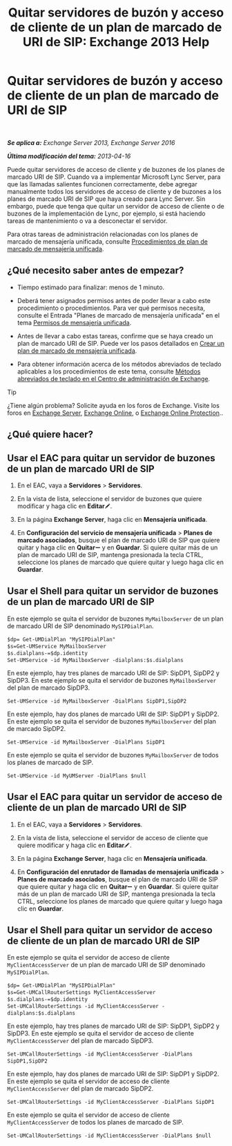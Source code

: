 ﻿---
title: 'Quitar servidores de buzón y acceso de cliente de un plan de marcado de URI de SIP: Exchange 2013 Help'
TOCTitle: Quitar servidores de buzón y acceso de cliente de un plan de marcado de URI de SIP
ms:assetid: 367441e1-1a0f-42c8-9fa8-8abe80b3d015
ms:mtpsurl: https://technet.microsoft.com/es-es/library/Aa997238(v=EXCHG.150)
ms:contentKeyID: 54652431
ms.date: 05/22/2018
mtps_version: v=EXCHG.150
ms.translationtype: MT
---

# Quitar servidores de buzón y acceso de cliente de un plan de marcado de URI de SIP

 

_**Se aplica a:** Exchange Server 2013, Exchange Server 2016_

_**Última modificación del tema:** 2013-04-16_

Puede quitar servidores de acceso de cliente y de buzones de los planes de marcado URI de SIP. Cuando va a implementar Microsoft Lync Server, para que las llamadas salientes funcionen correctamente, debe agregar manualmente todos los servidores de acceso de cliente y de buzones a los planes de marcado URI de SIP que haya creado para Lync Server. Sin embargo, puede que tenga que quitar un servidor de acceso de cliente o de buzones de la implementación de Lync, por ejemplo, si está haciendo tareas de mantenimiento o va a desconectar el servidor.

Para otras tareas de administración relacionadas con los planes de marcado de mensajería unificada, consulte [Procedimientos de plan de marcado de mensajería unificada](um-dial-plan-procedures-exchange-2013-help.md).

## ¿Qué necesito saber antes de empezar?

  - Tiempo estimado para finalizar: menos de 1 minuto.

  - Deberá tener asignados permisos antes de poder llevar a cabo este procedimiento o procedimientos. Para ver qué permisos necesita, consulte el Entrada "Planes de marcado de mensajería unificada" en el tema [Permisos de mensajería unificada](unified-messaging-permissions-exchange-2013-help.md).

  - Antes de llevar a cabo estas tareas, confirme que se haya creado un plan de marcado URI de SIP. Puede ver los pasos detallados en [Crear un plan de marcado de mensajería unificada](create-a-um-dial-plan-exchange-2013-help.md).

  - Para obtener información acerca de los métodos abreviados de teclado aplicables a los procedimientos de este tema, consulte [Métodos abreviados de teclado en el Centro de administración de Exchange](keyboard-shortcuts-in-the-exchange-admin-center-exchange-online-protection-help.md).


> [!TIP]
> ¿Tiene algún problema? Solicite ayuda en los foros de Exchange. Visite los foros en <A href="https://go.microsoft.com/fwlink/p/?linkid=60612">Exchange Server</A>, <A href="https://go.microsoft.com/fwlink/p/?linkid=267542">Exchange Online</A>, o <A href="https://go.microsoft.com/fwlink/p/?linkid=285351">Exchange Online Protection</A>..



## ¿Qué quiere hacer?

## Usar el EAC para quitar un servidor de buzones de un plan de marcado URI de SIP

1.  En el EAC, vaya a **Servidores** \> **Servidores**.

2.  En la vista de lista, seleccione el servidor de buzones que quiere modificar y haga clic en **Editar**![Icono Editar](images/Bb124582.6f53ccb2-1f13-4c02-bea0-30690e6ea71d(EXCHG.150).gif "Icono Editar").

3.  En la página **Exchange Server**, haga clic en **Mensajería unificada**.

4.  En **Configuración del servicio de mensajería unificada** \> **Planes de marcado asociados**, busque el plan de marcado URI de SIP que quiere quitar y haga clic en **Quitar**![Icono de quitar](images/JJ657492.479b6ced-8d64-4277-a725-f17fea202b28(EXCHG.150).gif "Icono de quitar") y en **Guardar**. Si quiere quitar más de un plan de marcado URI de SIP, mantenga presionada la tecla CTRL, seleccione los planes de marcado que quiere quitar y luego haga clic en **Guardar**.

## Usar el Shell para quitar un servidor de buzones de un plan de marcado URI de SIP

En este ejemplo se quita el servidor de buzones `MyMailboxServer` de un plan de marcado URI de SIP denominado `MySIPDialPlan`.

    $dp= Get-UMDialPlan "MySIPDialPlan"
    $s=Get-UMService MyMailboxServer
    $s.dialplans-=$dp.identity
    Set-UMService -id MyMailboxServer -dialplans:$s.dialplans

En este ejemplo, hay tres planes de marcado URI de SIP: SipDP1, SipDP2 y SipDP3. En este ejemplo se quita el servidor de buzones `MyMailboxServer` del plan de marcado SipDP3.

    Set-UMService -id MyMailboxServer -DialPlans SipDP1,SipDP2

En este ejemplo, hay dos planes de marcado URI de SIP: SipDP1 y SipDP2. En este ejemplo se quita el servidor de buzones `MyMailboxServer` del plan de marcado SipDP2.

    Set-UMService -id MyMailboxServer -DialPlans SipDP1

En este ejemplo se quita el servidor de buzones `MyMailboxServer` de todos los planes de marcado de SIP.

    Set-UMService -id MyUMServer -DialPlans $null

## Usar el EAC para quitar un servidor de acceso de cliente de un plan de marcado URI de SIP

1.  En el EAC, vaya a **Servidores** \> **Servidores**.

2.  En la vista de lista, seleccione el servidor de acceso de cliente que quiere modificar y haga clic en **Editar**![Icono Editar](images/Bb124582.6f53ccb2-1f13-4c02-bea0-30690e6ea71d(EXCHG.150).gif "Icono Editar").

3.  En la página **Exchange Server**, haga clic en **Mensajería unificada**.

4.  En **Configuración del enrutador de llamadas de mensajería unificada** \> **Planes de marcado asociados**, busque el plan de marcado URI de SIP que quiere quitar y haga clic en **Quitar**![Icono de quitar](images/JJ657492.479b6ced-8d64-4277-a725-f17fea202b28(EXCHG.150).gif "Icono de quitar") y en **Guardar**. Si quiere quitar más de un plan de marcado URI de SIP, mantenga presionada la tecla CTRL, seleccione los planes de marcado que quiere quitar y luego haga clic en **Guardar**.

## Usar el Shell para quitar un servidor de acceso de cliente de un plan de marcado URI de SIP

En este ejemplo se quita el servidor de acceso de cliente `MyClientAccessServer` de un plan de marcado URI de SIP denominado `MySIPDialPlan`.

    $dp= Get-UMDialPlan "MySIPDialPlan"
    $s=Get-UMCallRouterSettings MyClientAccessServer
    $s.dialplans-=$dp.identity
    Set-UMCallRouterSettings -id MyClientAccessServer -dialplans:$s.dialplans

En este ejemplo, hay tres planes de marcado URI de SIP: SipDP1, SipDP2 y SipDP3. En este ejemplo se quita el servidor de acceso de cliente `MyClientAccessServer` del plan de marcado SipDP3.

    Set-UMCallRouterSettings -id MyClientAccessServer -DialPlans SipDP1,SipDP2

En este ejemplo, hay dos planes de marcado URI de SIP: SipDP1 y SipDP2. En este ejemplo se quita el servidor de acceso de cliente `MyClientAccessServer` del plan de marcado SipDP2.

    Set-UMCallRouterSettings -id MyClientAccessServer -DialPlans SipDP1

En este ejemplo se quita el servidor de acceso de cliente `MyClientAccessServer` de todos los planes de marcado de SIP.

    Set-UMCallRouterSettings -id MyClientAccessServer -DialPlans $null

